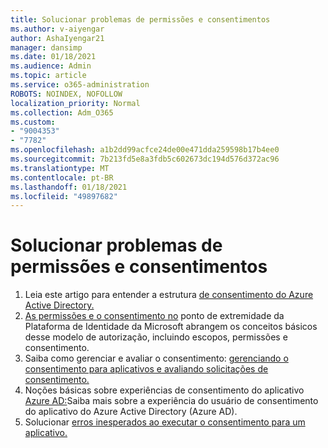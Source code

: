 ```yaml
---
title: Solucionar problemas de permissões e consentimentos
ms.author: v-aiyengar
author: AshaIyengar21
manager: dansimp
ms.date: 01/18/2021
ms.audience: Admin
ms.topic: article
ms.service: o365-administration
ROBOTS: NOINDEX, NOFOLLOW
localization_priority: Normal
ms.collection: Adm_O365
ms.custom:
- "9004353"
- "7782"
ms.openlocfilehash: a1b2dd99acfce24de00e471dda259598b17b4ee0
ms.sourcegitcommit: 7b213fd5e8a3fdb5c602673dc194d576d372ac96
ms.translationtype: MT
ms.contentlocale: pt-BR
ms.lasthandoff: 01/18/2021
ms.locfileid: "49897682"
---
```

# <a name="troubleshoot-permissions-and-consents"></a>Solucionar problemas de permissões e consentimentos

1. Leia este artigo para entender a estrutura [de consentimento do Azure Active Directory.](https://docs.microsoft.com/azure/active-directory/develop/consent-framework)
1. [As permissões e o consentimento no](https://docs.microsoft.com/azure/active-directory/develop/v2-permissions-and-consent) ponto de extremidade da Plataforma de Identidade da Microsoft abrangem os conceitos básicos desse modelo de autorização, incluindo escopos, permissões e consentimento.
1. Saiba como gerenciar e avaliar o consentimento: [gerenciando o consentimento para aplicativos e avaliando solicitações de consentimento.](https://docs.microsoft.com/azure/active-directory/manage-apps/manage-consent-requests#evaluating-a-request-for-tenant-wide-admin-consent)
1. Noções básicas sobre experiências de consentimento do aplicativo [Azure AD:](https://docs.microsoft.com/azure/active-directory/develop/application-consent-experience)Saiba mais sobre a experiência do usuário de consentimento do aplicativo do Azure Active Directory (Azure AD).
1. Solucionar [erros inesperados ao executar o consentimento para um aplicativo.](https://docs.microsoft.com/azure/active-directory/manage-apps/application-sign-in-unexpected-user-consent-error)
